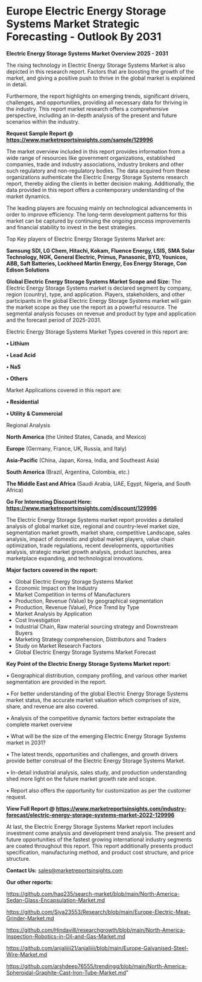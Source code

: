  # Europe Electric Energy Storage Systems Market Strategic Forecasting - Outlook By 2031

<Strong> Electric Energy Storage Systems Market Overview 2025 - 2031</strong>

The rising technology in Electric Energy Storage Systems Market is also depicted in this research report. Factors that are boosting the growth of the market, and giving a positive push to thrive in the global market is explained in detail.

Furthermore, the report highlights on emerging trends, significant drivers, challenges, and opportunities, providing all necessary data for thriving in the industry. This report market research offers a comprehensive perspective, including an in-depth analysis of the present and future scenarios within the industry.

<strong>Request Sample Report @ <a href=https://www.marketreportsinsights.com/sample/129996>https://www.marketreportsinsights.com/sample/129996</a></strong>

The market overview included in this report provides information from a wide range of resources like government organizations, established companies, trade and industry associations, industry brokers and other such regulatory and non-regulatory bodies. The data acquired from these organizations authenticate the Electric Energy Storage Systems research report, thereby aiding the clients in better decision making. Additionally, the data provided in this report offers a contemporary understanding of the market dynamics.

The leading players are focusing mainly on technological advancements in order to improve efficiency. The long-term development patterns for this market can be captured by continuing the ongoing process improvements and financial stability to invest in the best strategies.

Top Key players of Electric Energy Storage Systems Market are:

<strong>Samsung SDI, LG Chem, Hitachi, Kokam, Fluence Energy, LSIS, SMA Solar Technology, NGK, General Electric, Primus, Panasonic, BYD, Younicos, ABB, Saft Batteries, Lockheed Martin Energy, Eos Energy Storage, Con Edison Solutions</strong>

<strong><b>Global Electric Energy Storage Systems Market Scope and Size:</b></strong>
The Electric Energy Storage Systems market is declared segment by company, region (country), type, and application. Players, stakeholders, and other participants in the global Electric Energy Storage Systems market will gain the market scope as they use the report as a powerful resource. The segmental analysis focuses on revenue and product by type and application and the forecast period of 2025-2031.

Electric Energy Storage Systems Market Types covered in this report are:

<strong>• Lithium 

• Lead Acid

• NaS

• Others</strong>

Market Applications covered in this report are:

<strong>• Residential

• Utility & Commercial</strong> 

Regional Analysis

<strong>North America</strong> (the United States, Canada, and Mexico)

<strong>Europe</strong> (Germany, France, UK, Russia, and Italy)

<strong>Asia-Pacific</strong> (China, Japan, Korea, India, and Southeast Asia)

<strong>South America</strong> (Brazil, Argentina, Colombia, etc.)

<strong>The Middle East and Africa</strong> (Saudi Arabia, UAE, Egypt, Nigeria, and South Africa)

<strong>Go For Interesting Discount Here: <a href=https://www.marketreportsinsights.com/discount/129996>https://www.marketreportsinsights.com/discount/129996</a></strong>

The Electric Energy Storage Systems market report provides a detailed analysis of global market size, regional and country-level market size, segmentation market growth, market share, competitive Landscape, sales analysis, impact of domestic and global market players, value chain optimization, trade regulations, recent developments, opportunities analysis, strategic market growth analysis, product launches, area marketplace expanding, and technological innovations.

<strong><b>Major factors covered in the report:</b></strong>
<ul>
  <li>Global Electric Energy Storage Systems Market </li>
  <li>Economic Impact on the Industry</li>
  <li>Market Competition in terms of Manufacturers</li>
  <li>Production, Revenue (Value) by geographical segmentation</li>
  <li>Production, Revenue (Value), Price Trend by Type</li>
  <li>Market Analysis by Application</li>
  <li>Cost Investigation</li>
  <li>Industrial Chain, Raw material sourcing strategy and Downstream Buyers</li>
  <li>Marketing Strategy comprehension, Distributors and Traders</li>
  <li>Study on Market Research Factors</li>
  <li>Global Electric Energy Storage Systems Market Forecast</li>
</ul>

<strong><b>Key Point of the Electric Energy Storage Systems Market report:</b></strong>

• Geographical distribution, company profiling, and various other market segmentation are provided in the report.

• For better understanding of the global Electric Energy Storage Systems market status, the accurate market valuation which comprises of size, share, and revenue are also covered.

• Analysis of the competitive dynamic factors better extrapolate the complete market overview

• What will be the size of the emerging Electric Energy Storage Systems market in 2031?

• The latest trends, opportunities and challenges, and growth drivers provide better construal of the Electric Energy Storage Systems Market.

• In-detail industrial analysis, sales study, and production understanding shed more light on the future market growth rate and scope.

• Report also offers the opportunity for customization as per the customer request.

<strong><b>View Full Report @ <a href=https://www.marketreportsinsights.com/industry-forecast/electric-energy-storage-systems-market-2022-129996>https://www.marketreportsinsights.com/industry-forecast/electric-energy-storage-systems-market-2022-129996</a></b></strong>


At last, the Electric Energy Storage Systems Market report includes investment come analysis and development trend analysis. The present and future opportunities of the fastest growing international industry segments are coated throughout this report. This report additionally presents product specification, manufacturing method, and product cost structure, and price structure.

<strong>Contact Us:</strong>
sales@marketreportsinsights.com

<strong>Our other reports:</strong>

<a href=https://github.com/haq235/search-market/blob/main/North-America-Sedan-Glass-Encapsulation-Market.md>https://github.com/haq235/search-market/blob/main/North-America-Sedan-Glass-Encapsulation-Market.md</a>

<a href=https://github.com/Siya23553/Research/blob/main/Europe-Electric-Meat-Grinder-Market.md>https://github.com/Siya23553/Research/blob/main/Europe-Electric-Meat-Grinder-Market.md</a>

<a href=https://github.com/Hindavi8/researchgrowth/blob/main/North-America-Inspection-Robotics-in-Oil-and-Gas-Market.md>https://github.com/Hindavi8/researchgrowth/blob/main/North-America-Inspection-Robotics-in-Oil-and-Gas-Market.md</a>

<a href=https://github.com/anjaliiii21/anjaliiii/blob/main/Europe-Galvanised-Steel-Wire-Market.md>https://github.com/anjaliiii21/anjaliiii/blob/main/Europe-Galvanised-Steel-Wire-Market.md</a>

<a href=https://github.com/arshdeep76555/trendingg/blob/main/North-America-Spheroidal-Graphite-Cast-Iron-Tube-Market.md>https://github.com/arshdeep76555/trendingg/blob/main/North-America-Spheroidal-Graphite-Cast-Iron-Tube-Market.md</a>"
